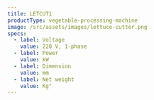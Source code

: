 ```yaml
---
title: LETCUT1
productType: vegetable-processing-machine
image: /src/assets/images/lettuce-cutter.png
specs:
  - label: Voltage
    value: 220 V, 1-phase
  - label: Power
    value: kW
  - label: Dimension
    value: mm
  - label: Net weight
    value: Kg"
---
```

